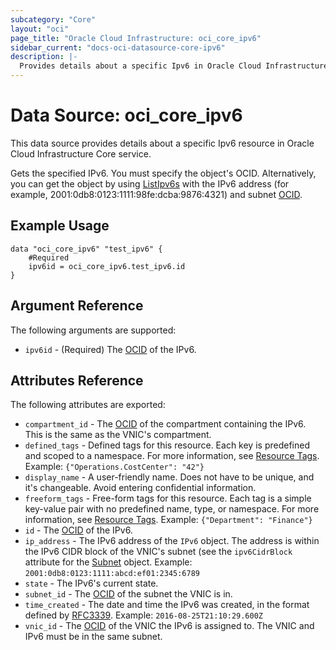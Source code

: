 ```yaml
---
subcategory: "Core"
layout: "oci"
page_title: "Oracle Cloud Infrastructure: oci_core_ipv6"
sidebar_current: "docs-oci-datasource-core-ipv6"
description: |-
  Provides details about a specific Ipv6 in Oracle Cloud Infrastructure Core service
---
```


# Data Source: oci_core_ipv6
This data source provides details about a specific Ipv6 resource in Oracle Cloud Infrastructure Core service.

Gets the specified IPv6. You must specify the object's OCID.
Alternatively, you can get the object by using
[ListIpv6s](https://docs.cloud.oracle.com/iaas/api/#/en/iaas/latest/Ipv6/ListIpv6s)
with the IPv6 address (for example, 2001:0db8:0123:1111:98fe:dcba:9876:4321) and subnet [OCID](https://docs.cloud.oracle.com/iaas/Content/General/Concepts/identifiers.htm).


## Example Usage

```hcl
data "oci_core_ipv6" "test_ipv6" {
	#Required
	ipv6id = oci_core_ipv6.test_ipv6.id
}
```

## Argument Reference

The following arguments are supported:

* `ipv6id` - (Required) The [OCID](https://docs.cloud.oracle.com/iaas/Content/General/Concepts/identifiers.htm) of the IPv6.


## Attributes Reference

The following attributes are exported:

* `compartment_id` - The [OCID](https://docs.cloud.oracle.com/iaas/Content/General/Concepts/identifiers.htm) of the compartment containing the IPv6. This is the same as the VNIC's compartment. 
* `defined_tags` - Defined tags for this resource. Each key is predefined and scoped to a namespace. For more information, see [Resource Tags](https://docs.cloud.oracle.com/iaas/Content/General/Concepts/resourcetags.htm).  Example: `{"Operations.CostCenter": "42"}` 
* `display_name` - A user-friendly name. Does not have to be unique, and it's changeable. Avoid entering confidential information. 
* `freeform_tags` - Free-form tags for this resource. Each tag is a simple key-value pair with no predefined name, type, or namespace. For more information, see [Resource Tags](https://docs.cloud.oracle.com/iaas/Content/General/Concepts/resourcetags.htm).  Example: `{"Department": "Finance"}` 
* `id` - The [OCID](https://docs.cloud.oracle.com/iaas/Content/General/Concepts/identifiers.htm) of the IPv6.
* `ip_address` - The IPv6 address of the `IPv6` object. The address is within the IPv6 CIDR block of the VNIC's subnet (see the `ipv6CidrBlock` attribute for the [Subnet](https://docs.cloud.oracle.com/iaas/api/#/en/iaas/latest/Subnet/) object.  Example: `2001:0db8:0123:1111:abcd:ef01:2345:6789` 
* `state` - The IPv6's current state.
* `subnet_id` - The [OCID](https://docs.cloud.oracle.com/iaas/Content/General/Concepts/identifiers.htm) of the subnet the VNIC is in.
* `time_created` - The date and time the IPv6 was created, in the format defined by [RFC3339](https://tools.ietf.org/html/rfc3339).  Example: `2016-08-25T21:10:29.600Z` 
* `vnic_id` - The [OCID](https://docs.cloud.oracle.com/iaas/Content/General/Concepts/identifiers.htm) of the VNIC the IPv6 is assigned to. The VNIC and IPv6 must be in the same subnet. 

